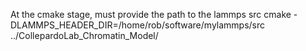 At the cmake stage, must provide the path to the lammps src
cmake -DLAMMPS_HEADER_DIR=/home/rob/software/mylammps/src ../CollepardoLab_Chromatin_Model/
